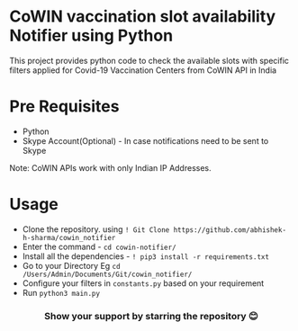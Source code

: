 # CoWIN vaccination slot availability Notifier using Python

This project provides python code to check the available slots with specific filters applied for Covid-19 Vaccination Centers from CoWIN API in India

# Pre Requisites
- Python  
- Skype Account(Optional) - In case notifications need to be sent to Skype

Note: CoWIN APIs work with only Indian IP Addresses. 


# Usage
- Clone the repository. using `! Git Clone https://github.com/abhishek-h-sharma/cowin_notifier `
- Enter the command - `cd cowin-notifier/`
- Install all the dependencies - `! pip3 install -r requirements.txt`
- Go to your Directory Eg `cd /Users/Admin/Documents/Git/cowin_notifier/`
- Configure your filters in `constants.py` based on your requirement
- Run `python3 main.py`


<!--- <h3 align="center">Show your &nbsp;❤️&nbsp; & support by starring the repository!</h3>-->
<h3 align="center">Show your support by starring the repository 😊</h3>
